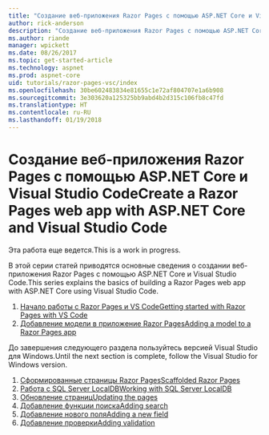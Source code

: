 ```yaml
---
title: "Создание веб-приложения Razor Pages с помощью ASP.NET Core и Visual Studio Code"
author: rick-anderson
description: "Создание веб-приложения Razor Pages с помощью ASP.NET Core и EF Core."
ms.author: riande
manager: wpickett
ms.date: 08/26/2017
ms.topic: get-started-article
ms.technology: aspnet
ms.prod: aspnet-core
uid: tutorials/razor-pages-vsc/index
ms.openlocfilehash: 30be602483834e81655c1e72af804707e1a6b908
ms.sourcegitcommit: 3e303620a125325bb9abd4b2d315c106fb8c47fd
ms.translationtype: HT
ms.contentlocale: ru-RU
ms.lasthandoff: 01/19/2018
---
```

# <a name="create-a-razor-pages-web-app-with-aspnet-core-and-visual-studio-code"></a><span data-ttu-id="21626-103">Создание веб-приложения Razor Pages с помощью ASP.NET Core и Visual Studio Code</span><span class="sxs-lookup"><span data-stu-id="21626-103">Create a Razor Pages web app with ASP.NET Core and Visual Studio Code</span></span>

<span data-ttu-id="21626-104">Эта работа еще ведется.</span><span class="sxs-lookup"><span data-stu-id="21626-104">This is a work in progress.</span></span>

<span data-ttu-id="21626-105">В этой серии статей приводятся основные сведения о создании веб-приложения Razor Pages с помощью ASP.NET Core и Visual Studio Code.</span><span class="sxs-lookup"><span data-stu-id="21626-105">This series explains the basics of building a Razor Pages web app with ASP.NET Core using Visual Studio Code.</span></span>

1. [<span data-ttu-id="21626-106">Начало работы с Razor Pages и VS Code</span><span class="sxs-lookup"><span data-stu-id="21626-106">Getting started with Razor Pages with VS Code</span></span>](xref:tutorials/razor-pages-vsc/razor-pages-start)
1. [<span data-ttu-id="21626-107">Добавление модели в приложение Razor Pages</span><span class="sxs-lookup"><span data-stu-id="21626-107">Adding a model to a Razor Pages app</span></span>](xref:tutorials/razor-pages-vsc/model)

<span data-ttu-id="21626-108">До завершения следующего раздела пользуйтесь версией Visual Studio для Windows.</span><span class="sxs-lookup"><span data-stu-id="21626-108">Until the next section is complete, follow the Visual Studio for Windows version.</span></span>


1. [<span data-ttu-id="21626-109">Сформированные страницы Razor Pages</span><span class="sxs-lookup"><span data-stu-id="21626-109">Scaffolded Razor Pages</span></span>](xref:tutorials/razor-pages/page)
1. [<span data-ttu-id="21626-110">Работа с SQL Server LocalDB</span><span class="sxs-lookup"><span data-stu-id="21626-110">Working with SQL Server LocalDB</span></span>](xref:tutorials/razor-pages/sql)
1. [<span data-ttu-id="21626-111">Обновление страниц</span><span class="sxs-lookup"><span data-stu-id="21626-111">Updating the pages</span></span>](xref:tutorials/razor-pages/da1)
1. [<span data-ttu-id="21626-112">Добавление функции поиска</span><span class="sxs-lookup"><span data-stu-id="21626-112">Adding search</span></span>](xref:tutorials/razor-pages/search)
1. [<span data-ttu-id="21626-113">Добавление нового поля</span><span class="sxs-lookup"><span data-stu-id="21626-113">Adding a new field</span></span>](xref:tutorials/razor-pages/new-field)
1. [<span data-ttu-id="21626-114">Добавление проверки</span><span class="sxs-lookup"><span data-stu-id="21626-114">Adding validation</span></span>](xref:tutorials/razor-pages/validation)

